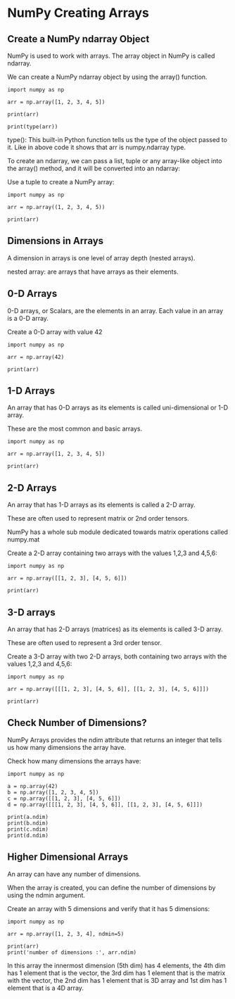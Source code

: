 # NumPy Creating Arrays

## Create a NumPy ndarray Object

NumPy is used to work with arrays. The array object in NumPy is called ndarray.

We can create a NumPy ndarray object by using the array() function.

```
import numpy as np

arr = np.array([1, 2, 3, 4, 5])

print(arr)

print(type(arr))
```

type(): This built-in Python function tells us the type of the object passed to it. Like in above code it shows that arr is numpy.ndarray type.

To create an ndarray, we can pass a list, tuple or any array-like object into the array() method, and it will be converted into an ndarray:

Use a tuple to create a NumPy array:

```
import numpy as np

arr = np.array((1, 2, 3, 4, 5))

print(arr)
```

## Dimensions in Arrays

A dimension in arrays is one level of array depth (nested arrays).

nested array: are arrays that have arrays as their elements.

## 0-D Arrays

0-D arrays, or Scalars, are the elements in an array. Each value in an array is a 0-D array.

Create a 0-D array with value 42

```
import numpy as np

arr = np.array(42)

print(arr)
```

## 1-D Arrays

An array that has 0-D arrays as its elements is called uni-dimensional or 1-D array.

These are the most common and basic arrays.

```
import numpy as np

arr = np.array([1, 2, 3, 4, 5])

print(arr)
```

## 2-D Arrays

An array that has 1-D arrays as its elements is called a 2-D array.

These are often used to represent matrix or 2nd order tensors.

NumPy has a whole sub module dedicated towards matrix operations called numpy.mat

Create a 2-D array containing two arrays with the values 1,2,3 and 4,5,6:

```
import numpy as np

arr = np.array([[1, 2, 3], [4, 5, 6]])

print(arr)
```

## 3-D arrays

An array that has 2-D arrays (matrices) as its elements is called 3-D array.

These are often used to represent a 3rd order tensor.

Create a 3-D array with two 2-D arrays, both containing two arrays with the values 1,2,3 and 4,5,6:


```
import numpy as np

arr = np.array([[[1, 2, 3], [4, 5, 6]], [[1, 2, 3], [4, 5, 6]]])

print(arr)
```

## Check Number of Dimensions?

NumPy Arrays provides the ndim attribute that returns an integer that tells us how many dimensions the array have.

Check how many dimensions the arrays have:

```
import numpy as np

a = np.array(42)
b = np.array([1, 2, 3, 4, 5])
c = np.array([[1, 2, 3], [4, 5, 6]])
d = np.array([[[1, 2, 3], [4, 5, 6]], [[1, 2, 3], [4, 5, 6]]])

print(a.ndim)
print(b.ndim)
print(c.ndim)
print(d.ndim)
```

## Higher Dimensional Arrays

An array can have any number of dimensions.

When the array is created, you can define the number of dimensions by using the ndmin argument.

Create an array with 5 dimensions and verify that it has 5 dimensions:

```
import numpy as np

arr = np.array([1, 2, 3, 4], ndmin=5)

print(arr)
print('number of dimensions :', arr.ndim)
```

In this array the innermost dimension (5th dim) has 4 elements, the 4th dim has 1 element that is the vector, the 3rd dim has 1 element that is the matrix with the vector, the 2nd dim has 1 element that is 3D array and 1st dim has 1 element that is a 4D array.